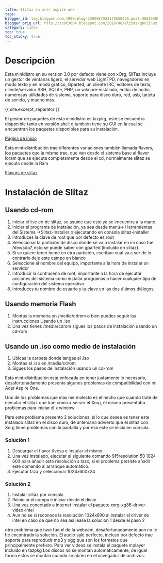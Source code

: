 ```yaml
---
title: Slitaz en acer aspire one
tags:
blogger_id: tag:blogger.com,1999:blog-3290987933179858425.post-4881658907635129104
blogger_orig_url: http://scot3004.blogspot.com/2010/08/slitaz-gnulinux-acer-aspire-one.html
category: linux
toc: true
toc_sticky: true
---
```


# Descripción

Esta minidistro en su version 3.0 por defecto viene con xOrg,
SliTaz incluye un gestor de ventanas ligero, el servidor web LightTPD,
navegadores en modo texto y en modo gráfico, Gparted, un cliente IRC,
editores de texto, cliente/servidor SSH, SQLite, PHP, un wiki pre-instalado,
editor de audio, numerosas utilidades de sistema, soporte para disco duro,
red, usb, tarjeta de sonido, y mucho más.

{{ site.excerpt_separator }}

El gestor de paquetes de esta minidistro es tazpkg,
este se encuentra disponible tanto en versión shell o
 también tiene su GUI en la cual se encuentran los paquetes disponibles para su instalación.

[Página de inicio](http://slitaz.org/es/)

Esta mini-distribución trae diferentes variaciones también llamada flavors,
 los paquetes que la misma trae, que van desde el sistema base
 al flavor loram que se ejecuta completamente desde el cd, normalmente slitaz se ejecuta desde la Ram

[Flavors de slitaz](http://www.slitaz.org/en/get/flavors.php)

# Instalación de Slitaz

## Usando cd-rom

1.  Iniciar el live cd de slitaz, se asume que este ya se encuentra a la mano.
2.  Iniciar el programa de instalación, ya sea desde menú-> Herramientas del Sistema ->Slitaz-Installer o ejecutando en consola slitaz-installer
3.  Introduces la clave de root que por defecto es root
4.  Seleccionar la partición de disco donde se va a instalar en mi caso fue /dev/sda7, esto se puede saber con gparted (incluido en slitaz).
5.  Si se quiere tener home en otra partición, escriban cual va a ser de lo contrario deje este campo en blanco
6.  Seleccione el nombre del equipo, importante a la hora de instalar un servidor
7.  Introducir la contraseña de root, importante a la hora de ejecutar acciones del sistema como instalar programas o hacer cualquier tipo de configuración del sistema operativo
8.  Introduces tu nombre de usuario y tu clave en las dos últimos diálogos.

## Usando memoria Flash

1.  Montas la memoria en /media/cdrom o bien puedes seguir las instrucciones Usando un .iso
2.  Una vez tienes /media/cdrom sigues los pasos de instalación usando un cd-rom

## Usando un .iso como medio de instalación

1.  Ubicas la carpeta donde tengas el .iso
2.  Montas el .iso en /media/cdrom
3.  Sigues los pasos de instalación usando un cd-rom

Esta mini-distribución esta enfocada en tener justamente lo necesario, desafortunadamente presenta algunos problemas de compatibilidad con mi Acer Aspire One.

Uno de los problemas que mas me molesto es el hecho que cuando trate de ejecutar el slitaz que trae como x server el Xorg, el mismo presentaba problemas para iniciar el x window.

Para este problema presento 2 soluciones, si lo que desea es tener este instalado slitaz en el disco duro, de antemano advierto que el slitaz con Xorg tiene problemas con la pantalla y por eso este se inicia en consola.

### Solución 1

1.  Descargar el flavor Xvesa e instalar el mismo.
2.  Una vez instalado, ejecutar el siguiente comando 915resolution 50 1024 600 para añadir esta resolución a tazx, si el problema persiste añadir este comando al arranque automático.
3.  Ejecutar tazx y seleccionar 1024x600x24

### Solución 2

1.  Instalar slitaz por consola
2.  Reiniciar el compu e iniciar desde el disco.
3.  Una vez conectado a internet instalar el paquete xorg-xg86-driver-video-intel
4.  Aun no se si reconoce la resolución 1024x600 al instalar el driver de intel en caso de que no sea asi lease la solución 1 desde el paso 2

otro problema que tuve fue el de la webcam, desafortunadamente aun no le he encontrado la solución.
El audio sale perfecto, incluso por defecto trae soporte para reproducir mp3 y ogg que son los formatos que principalmente prefiero.
Para ver videos se instala el paquete mplayer incluido en tazpkg
Los discos no se montan automáticamente, de igual forma estos se montan cuando se abren en el navegador de archivos.

